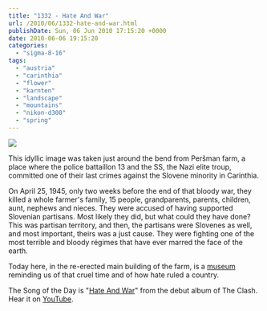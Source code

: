 ```yaml
---
title: "1332 - Hate And War"
url: /2010/06/1332-hate-and-war.html
publishDate: Sun, 06 Jun 2010 17:15:20 +0000
date: 2010-06-06 19:15:20
categories: 
  - "sigma-8-16"
tags: 
  - "austria"
  - "carinthia"
  - "flower"
  - "karnten"
  - "landscape"
  - "mountains"
  - "nikon-d300"
  - "spring"
---
```

<a target="_blank" href="https://d25zfm9zpd7gm5.cloudfront.net/1200x1200/2010/20100605_153153_ps.jpg"><img src="https://d25zfm9zpd7gm5.cloudfront.net/0600x0600/2010/20100605_153153_ps.jpg" /></a>

This idyllic image was taken just around the bend from Peršman farm, a place where the police battaillon 13 and the SS, the Nazi elite troup, committed one of their last crimes against the Slovene minority in Carinthia. 

On April 25, 1945, only two weeks before the end of that bloody war, they killed a whole farmer's family, 15 people, grandparents, parents, children, aunt, nephews and nieces. They were accused of having supported Slovenian partisans. Most likely they did, but what could they have done? This was partisan territory, and then, the partisans were Slovenes as well, and most important, theirs was a just cause. They were fighting one of the most terrible and bloody régimes that have ever marred the face of the earth.

 Today here, in the re-erected main building of the farm, is a <a target="_blank" href="http://www.persman.at/">museum</a> reminding us of that cruel time and of how hate ruled a country.

The Song of the Day is "<a target="_blank" href="http://www.lyricsmode.com/lyrics/c/clash/hate_and_war.html">Hate And War</a>" from the debut album of The Clash. Hear it on <a target="_blank" href="http://www.youtube.com/watch?v=VjPoz2tBrZA">YouTube</a>.
